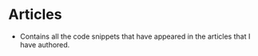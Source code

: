 # Articles
  - Contains all the code snippets that have appeared in the articles that I have authored.